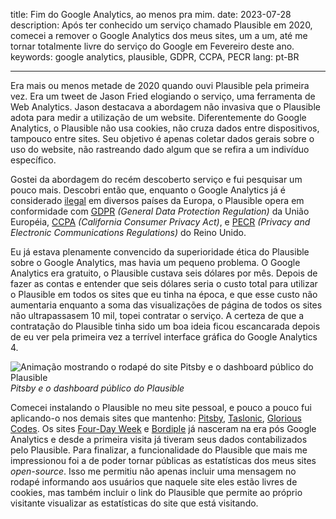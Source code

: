 title: Fim do Google Analytics, ao menos pra mim.
date: 2023-07-28
description: Após ter conhecido um serviço chamado Plausible em 2020, comecei a remover o Google Analytics dos meus sites, um a um, até me tornar totalmente livre do serviço do Google em Fevereiro deste ano.
keywords: google analytics, plausible, GDPR, CCPA, PECR
lang: pt-BR

---

Era mais ou menos metade de 2020 quando ouvi Plausible pela primeira vez. Era um tweet de Jason Fried elogiando o serviço, uma ferramenta de Web Analytics. Jason destacava a abordagem não invasiva que o Plausible adota para medir a utilização de um website. Diferentemente do Google Analytics, o Plausible não usa cookies, não cruza dados entre dispositivos, tampouco entre sites. Seu objetivo é apenas coletar dados gerais sobre o uso do website, não rastreando dado algum que se refira a um indivíduo específico.

Gostei da abordagem do recém descoberto serviço e fui pesquisar um pouco mais. Descobri então que, enquanto o Google Analytics já é considerado [ilegal](https://plausible.io/blog/google-analytics-illegal) em diversos países da Europa, o Plausible opera em conformidade com [GDPR](https://gdpr-info.eu/) *(General Data Protection Regulation)* da União Européia, [CCPA](https://oag.ca.gov/privacy/ccpa) *(California Consumer Privacy Act)*, e [PECR](https://ico.org.uk/for-organisations/direct-marketing-and-privacy-and-electronic-communications/guide-to-pecr/what-are-pecr/) *(Privacy and Electronic Communications Regulations)* do Reino Unido.

Eu já estava plenamente convencido da superioridade ética do Plausible sobre o Google Analytics, mas havia um pequeno problema. O Google Analytics era gratuito, o Plausible custava seis dólares por mês. Depois de fazer as contas e entender que seis dólares seria o custo total para utilizar o Plausible em todos os sites que eu tinha na época, e que esse custo não aumentaria enquanto a soma das visualizações de página de todos os sites não ultrapassasem 10 mil, topei contratar o serviço. A certeza de que a contratação do Plausible tinha sido um boa ideia ficou escancarada depois de eu ver pela primeira vez a terrível interface gráfica do Google Analytics 4.

![Animação mostrando o rodapé do site Pitsby e o dashboard público do Plausible](../../images/plausible-public-analytics.gif)  
_Pitsby e o dashboard público do Plausible_

Comecei instalando o Plausible no meu site pessoal, e pouco a pouco fui aplicando-o nos demais sites que mantenho: [Pitsby](https://pitsby.compilorama.com), [Taslonic](https://taslonic.com), [Glorious Codes](https://glorious.codes). Os sites [Four-Day Week](https://4dayweek.rafaelcamargo.com) e [Bordiple](https://bordiple.rafaelcamargo.com) já nasceram na era pós Google Analytics e desde a primeira visita já tiveram seus dados contabilizados pelo Plausible. Para finalizar, a funcionalidade do Plausible que mais me impressionou foi a de poder tornar públicas as estatísticas dos meus sites *open-source*. Isso me permitiu não apenas incluir uma mensagem no rodapé informando aos usuários que naquele site eles estão livres de cookies, mas também incluir o link do Plausible que permite ao próprio visitante visualizar as estatísticas do site que está visitando.
